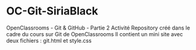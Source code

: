 # OC-Git-SiriaBlack
OpenClassrooms - Git &amp; GitHub - Partie 2 Activité
Repository créé dans le cadre du cours sur Git de OpenClassrooms
Il contient un mini site avec deux fichiers : git.html et style.css